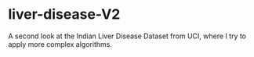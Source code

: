 # liver-disease-V2
A second look at the Indian Liver Disease Dataset from UCI, where I try to apply more complex algorithms.
